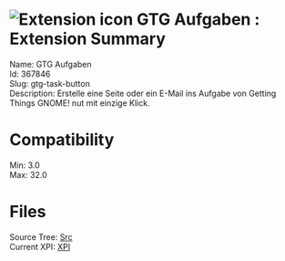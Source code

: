 # ![Extension icon](https://addons.thunderbird.net/user-media/addon_icons/367/367846-64.png?modified=1445786426) GTG Aufgaben : Extension Summary

Name: GTG Aufgaben  
Id: 367846  
Slug: gtg-task-button  
Description: Erstelle eine Seite oder ein E-Mail ins Aufgabe von Getting Things GNOME! nut mit einzige Klick.
  

# Compatibility
Min: 3.0  
Max: 32.0  

# Files

Source Tree: [Src](C:/Dev/Thunderbird/ThunderKdB/xall/xOther/367846-gtg-task-button/src)  
Current XPI: [XPI](C:/Dev/Thunderbird/ThunderKdB/xall/xOther/367846-gtg-task-button/xpi)  



